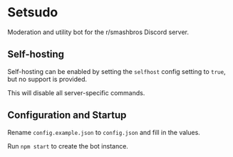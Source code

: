# Setsudo
Moderation and utility bot for the r/smashbros Discord server.

## Self-hosting

Self-hosting can be enabled by setting the `selfhost` config setting to `true`, but no support is provided. 

This will disable all server-specific commands.

## Configuration and Startup

Rename `config.example.json` to `config.json` and fill in the values.

Run `npm start` to create the bot instance.